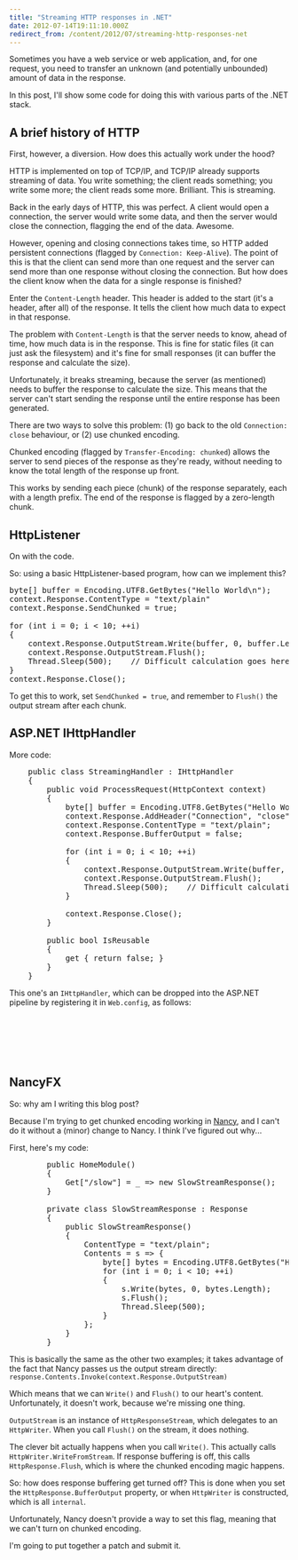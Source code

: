 ```yaml
---
title: "Streaming HTTP responses in .NET"
date: 2012-07-14T19:11:10.000Z
redirect_from: /content/2012/07/streaming-http-responses-net
---
```

Sometimes you have a web service or web application, and, for one request, you need to transfer an unknown (and potentially unbounded) amount of data in the response.

In this post, I'll show some code for doing this with various parts of the .NET stack.

## A brief history of HTTP

First, however, a diversion. How does this actually work under the hood?

HTTP is implemented on top of TCP/IP, and TCP/IP already supports streaming of data. You write something; the client reads something; you write some more; the client reads some more. Brilliant. This is streaming.

Back in the early days of HTTP, this was perfect. A client would open a connection, the server would write some data, and then the server would close the connection, flagging the end of the data. Awesome.

However, opening and closing connections takes time, so HTTP added persistent connections (flagged by `Connection: Keep-Alive`). The point of this is that the client can send more than one request and the server can send more than one response without closing the connection. But how does the client know when the data for a single response is finished?

Enter the `Content-Length` header. This header is added to the start (it's a header, after all) of the response. It tells the client how much data to expect in that response.

The problem with `Content-Length` is that the server needs to know, ahead of time, how much data is in the response. This is fine for static files (it can just ask the filesystem) and it's fine for small responses (it can buffer the response and calculate the size).

Unfortunately, it breaks streaming, because the server (as mentioned) needs to buffer the response to calculate the size. This means that the server can't start sending the response until the entire response has been generated.

There are two ways to solve this problem: (1) go back to the old `Connection: close` behaviour, or (2) use chunked encoding.

Chunked encoding (flagged by `Transfer-Encoding: chunked`) allows the server to send pieces of the response as they're ready, without needing to know the total length of the response up front.

This works by sending each piece (chunk) of the response separately, each with a length prefix. The end of the response is flagged by a zero-length chunk.

## HttpListener

On with the code.

So: using a basic HttpListener-based program, how can we implement this?

<pre>byte[] buffer = Encoding.UTF8.GetBytes("Hello World\n");
context.Response.ContentType = "text/plain"
context.Response.SendChunked = true;

for (int i = 0; i < 10; ++i)
{
    context.Response.OutputStream.Write(buffer, 0, buffer.Length);
    context.Response.OutputStream.Flush();
    Thread.Sleep(500);    // Difficult calculation goes here.
}
context.Response.Close();
</pre>

To get this to work, set `SendChunked = true`, and remember to `Flush()` the output stream after each chunk.

## ASP.NET IHttpHandler

More code:

<pre>    public class StreamingHandler : IHttpHandler
    {
        public void ProcessRequest(HttpContext context)
        {
            byte[] buffer = Encoding.UTF8.GetBytes("Hello World");
            context.Response.AddHeader("Connection", "close");
            context.Response.ContentType = "text/plain";
            context.Response.BufferOutput = false;

            for (int i = 0; i < 10; ++i)
            {
                context.Response.OutputStream.Write(buffer, 0, buffer.Length);
                context.Response.OutputStream.Flush();
                Thread.Sleep(500);    // Difficult calculation goes here.
            }

            context.Response.Close();
        }

        public bool IsReusable
        {
            get { return false; }
        }
    }
</pre>

This one's an `IHttpHandler`, which can be dropped into the ASP.NET pipeline by registering it in `Web.config`, as follows:

<pre>  <system.webServer>
    <handlers>
      <add name="Streaming-Handler" verb="*" path="*" type="web_streaming.StreamingHandler, web-streaming"/>
    </handlers>
  </system.webServer>
</pre>

## NancyFX

So: why am I writing this blog post?

Because I'm trying to get chunked encoding working in [Nancy](http://nancyfx.org/), and I can't do it without a (minor) change to Nancy. I think I've figured out why...

First, here's my code:

<pre>        public HomeModule()
        {
            Get["/slow"] = _ => new SlowStreamResponse();
        }

        private class SlowStreamResponse : Response
        {
            public SlowStreamResponse()
            {
                ContentType = "text/plain";
                Contents = s => {
                    byte[] bytes = Encoding.UTF8.GetBytes("Hello World\n");
                    for (int i = 0; i < 10; ++i)
                    {
                        s.Write(bytes, 0, bytes.Length);
                        s.Flush();
                        Thread.Sleep(500);
                    }
                };
            }
        }
</pre>

This is basically the same as the other two examples; it takes advantage of the fact that Nancy passes us the output stream directly: `response.Contents.Invoke(context.Response.OutputStream)`

Which means that we can `Write()` and `Flush()` to our heart's content. Unfortunately, it doesn't work, because we're missing one thing.

`OutputStream` is an instance of `HttpResponseStream`, which delegates to an `HttpWriter`. When you call `Flush()` on the stream, it does nothing.

The clever bit actually happens when you call `Write()`. This actually calls `HttpWriter.WriteFromStream`. If response buffering is off, this calls `HttpResponse.Flush`, which is where the chunked encoding magic happens.

So: how does response buffering get turned off? This is done when you set the `HttpResponse.BufferOutput` property, or when `HttpWriter` is constructed, which is all `internal`.

Unfortunately, Nancy doesn't provide a way to set this flag, meaning that we can't turn on chunked encoding.

I'm going to put together a patch and submit it.

